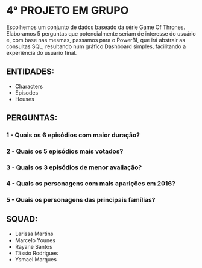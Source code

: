 # 4° PROJETO EM GRUPO

Escolhemos um conjunto de dados baseado da série Game Of Thrones. Elaboramos 5 perguntas que potencialmente seriam de interesse do usuário e, com base nas mesmas, passamos para o PowerBI, que irá abstrair as consultas SQL, resultando num gráfico Dashboard simples, facilitando a experiência do usuário final.

## ENTIDADES:

- Characters
- Episodes
- Houses

## PERGUNTAS:

### 1 - Quais os 6 episódios com maior duração?

### 2 - Quais os 5 episódios mais votados?

### 3 - Quais os 3 episódios de menor avaliação?

### 4 - Quais os personagens com mais aparições em 2016?

### 5 - Quais os personagens das principais famílias?


## SQUAD:
- Larissa Martins
- Marcelo Younes
- Rayane Santos
- Tássio Rodrigues
- Ysmael Marques
